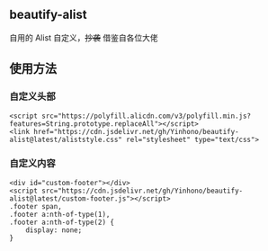 ## beautify-alist
自用的 Alist 自定义，~~抄袭~~ 借鉴自各位大佬

## 使用方法

### 自定义头部
```
<script src="https://polyfill.alicdn.com/v3/polyfill.min.js?features=String.prototype.replaceAll"></script>
<link href="https://cdn.jsdelivr.net/gh/Yinhono/beautify-alist@latest/aliststyle.css" rel="stylesheet" type="text/css">
```

### 自定义内容
```
<div id="custom-footer"></div>
<script src="https://cdn.jsdelivr.net/gh/Yinhono/beautify-alist@latest/custom-footer.js"></script>
.footer span,
.footer a:nth-of-type(1),
.footer a:nth-of-type(2) {
    display: none;
}
```
